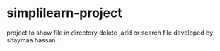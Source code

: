 # simplilearn-project
project to show file in directory 
delete ,add or search file 
developed by shaymaa.hassan
